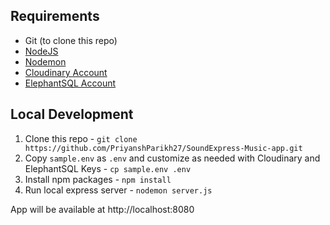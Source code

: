 ## Requirements
- Git (to clone this repo)
- [NodeJS](https://nodejs.org/en/)
- [Nodemon](https://nodemon.io/)
- [Cloudinary Account](https://cloudinary.com/)
- [ElephantSQL Account](https://www.elephantsql.com/)


## Local Development
1. Clone this repo - `git clone https://github.com/PriyanshParikh27/SoundExpress-Music-app.git`
2. Copy `sample.env` as `.env` and customize as needed with Cloudinary and ElephantSQL Keys - `cp sample.env .env`
3. Install npm packages - `npm install`
4. Run local express server - `nodemon server.js`

App will be available at http://localhost:8080
